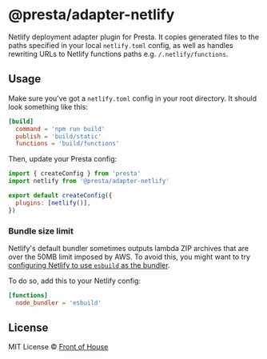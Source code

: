 # @presta/adapter-netlify

Netlify deployment adapter plugin for Presta. It copies generated files to the
paths specified in your local `netlify.toml` config, as well as handles
rewriting URLs to Netlify functions paths e.g. `/.netlify/functions`.

## Usage

Make sure you've got a `netlify.toml` config in your root directory. It should
look something like this:

```toml
[build]
  command = 'npm run build'
  publish = 'build/static'
  functions = 'build/functions'
```

Then, update your Presta config:

```javascript
import { createConfig } from 'presta'
import netlify from '@presta/adapter-netlify'

export default createConfig({
  plugins: [netlify()],
})
```

### Bundle size limit

Netlify's default bundler sometimes outputs lambda ZIP archives that are over
the 50MB limit imposed by AWS. To avoid this, you might want to try [configuring
Netlify to use `esbuild` as the
bundler](https://github.com/netlify/zip-it-and-ship-it#esbuild).

To do so, add this to your Netlify config:

```toml
[functions]
  node_bundler = 'esbuild'
```

## License

MIT License © [Front of House](https://github.com/front-of-house)
